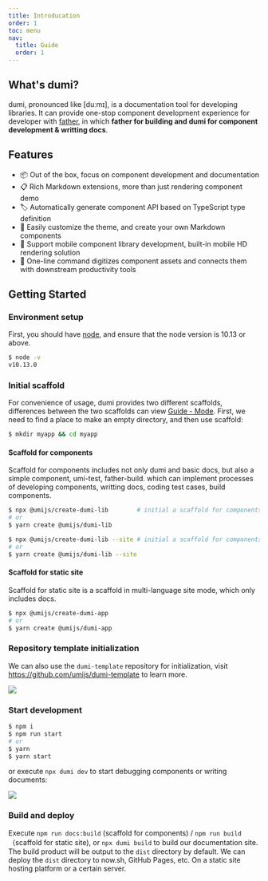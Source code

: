 ```yaml
---
title: Introducation
order: 1
toc: menu
nav:
  title: Guide
  order: 1
---
```


## What's dumi?

dumi, pronounced like [duːmɪ], is a documentation tool for developing libraries. It can provide one-stop component development experience for developer with [father](https://github.com/umijs/father), in which **father for building and dumi for component development & writting docs**.

## Features

- 📦 Out of the box, focus on component development and documentation
- 📋 Rich Markdown extensions, more than just rendering component demo
- 🏷 Automatically generate component API based on TypeScript type definition
- 🎨 Easily customize the theme, and create your own Markdown components
- 📱 Support mobile component library development, built-in mobile HD rendering solution
- 📡 One-line command digitizes component assets and connects them with downstream productivity tools

## Getting Started

### Environment setup

First, you should have [node](https://nodejs.org/en/), and ensure that the node version is 10.13 or above.

```bash
$ node -v
v10.13.0
```

### Initial scaffold

For convenience of usage, dumi provides two different scaffolds, differences between the two scaffolds can view [Guide - Mode](/config#mode). First, we need to find a place to make an empty directory, and then use scaffold:

```bash
$ mkdir myapp && cd myapp
```

#### Scaffold for components

Scaffold for components includes not only dumi and basic docs, but also a simple component, umi-test, father-build. which can implement processes of developing components, writting docs, coding test cases, build components.

```bash
$ npx @umijs/create-dumi-lib        # initial a scaffold for components in doc mode
# or
$ yarn create @umijs/dumi-lib

$ npx @umijs/create-dumi-lib --site # initial a scaffold for components in site mode
# or
$ yarn create @umijs/dumi-lib --site
```

#### Scaffold for static site

Scaffold for static site is a scaffold in multi-language site mode, which only includes docs.

```bash
$ npx @umijs/create-dumi-app
# or
$ yarn create @umijs/dumi-app
```

### Repository template initialization

We can also use the `dumi-template` repository for initialization, visit https://github.com/umijs/dumi-template to learn more.

![](https://gw.alipayobjects.com/zos/bmw-prod/91791904-cdde-4408-959d-72fd0c9049b1/kj80x6lv_w1918_h352.png)

### Start development

```bash
$ npm i
$ npm run start
# or
$ yarn
$ yarn start
```

or execute `npx dumi dev` to start debugging components or writing documents:

![](https://gw.alipayobjects.com/zos/bmw-prod/a74b9643-b1db-48b0-83b1-67d15e13b6fc/k7a3sl0s_w1988_h1310.png)

### Build and deploy

Execute `npm run docs:build` (scaffold for components) / `npm run build`（scaffold for static site), or `npx dumi build` to build our documentation site. The build product will be output to the `dist` directory by default. We can deploy the `dist` directory to now.sh, GitHub Pages, etc. On a static site hosting platform or a certain server.
